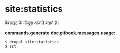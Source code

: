 # site:statistics
वेबसाइट के मौजूदा आंकड़े बताते हैं।

**commands.generate.doc.gitbook.messages.usage:**
```
$ drupal site:statistics
$ sst  
```
